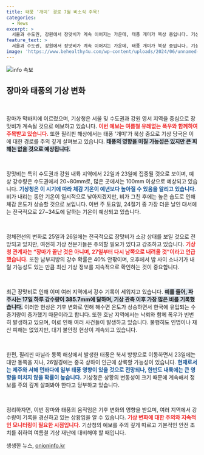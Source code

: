 ```yaml
---
title: 태풍 ‘개미’ 경로 7월 비소식 주목!
categories:
  - News
excerpt: >
  서울과 수도권, 강원에서 장맛비가 계속 이어지는 가운데, 태풍 개미가 북상 중입니다. 기상이변으로 인해 기록적인 폭우가 쏟아지고 있는 지금, 기상청의 예보와 대비가 필요합니다!
feature_text: >
  서울과 수도권, 강원에서 장맛비가 계속 이어지는 가운데, 태풍 개미가 북상 중입니다. 기상이변으로 인해 기록적인 폭우가 쏟아지고 있는 지금, 기상청의 예보와 대비가 필요합니다!
image: 'https://www.behealthy4u.com/wp-content/uploads/2024/06/unnamed-file.png'
---
```


<p><img src="https://www.behealthy4u.com/wp-content/uploads/2024/06/unnamed-file.png" alt="info 속보" /></p>

<h2 data-ke-size="size26">장마와 태풍의 기상 변화</h2>

<p data-ke-size="size16">&nbsp;</p>

<p>장마가 막바지에 이르렀으며, 기상청은 서울 및 수도권과 강원 영서 지역을 중심으로 장맛비가 계속될 것으로 예보하고 있습니다. <b><span style="color: #ee2323;">이번 예보는 여름철 유례없는 폭우와 함께하여 주목받고 있습니다.</span></b> 또한 필리핀 해상에서는 태풍 '개미'가 북상 중으로 기상 당국은 이에 대한 경로를 주의 깊게 살펴보고 있습니다. <b><span style="background-color: #21538527;">태풍의 영향을 미칠 가능성은 있지만 큰 피해는 없을 것으로 예상됩니다.</span></b> </p>

<p data-ke-size="size16">&nbsp;</p>

<p>장맛비는 특히 수도권과 강원 내륙 지역에서 22일과 23일에 집중될 것으로 보이며, 예상 강수량은 수도권에서 20~80mm로, 많은 곳에서는 100mm 이상으로 예상되고 있습니다. <b><span style="color: #1a5490;">기상청은 이 시기에 따라 체감 기온이 예년보다 높아질 수 있음을 알리고 있습니다.</span></b> 비가 내리는 동안 기온이 일시적으로 낮아지겠지만, 비가 그친 후에는 높은 습도로 인해 체감 온도가 상승할 것으로 보입니다. 이번 주 토요일, 24절기 중 가장 더운 날인 대서에는 전국적으로 27~34도에 달하는 기온이 예상되고 있습니다.</p>

<p data-ke-size="size16">&nbsp;</p>

<p>정체전선의 변화로 25일과 26일에는 전국적으로 장맛비가 소강 상태를 보일 것으로 전망되고 있지만, 여전히 기상 전문가들은 주의할 필요가 있다고 강조하고 있습니다. <b><span style="color: #ee2323;">기상청 관계자는 “장마가 끝난 것은 아니며, 27일부터 다시 남쪽으로 내려올 것”이라고 언급했습니다.</span></b> 또한 남부지방의 강수 확률은 40% 안팎이며, 오후에서 밤 사이 소나기가 내릴 가능성도 있는 만큼 최신 기상 정보를 지속적으로 확인하는 것이 중요합니다.</p>

<p data-ke-size="size16">&nbsp;</p>

<p>최근 장맛비로 인해 이미 여러 지역에서 강수 기록이 세워지고 있습니다. <b><span style="background-color: #21538527;">예를 들어, 파주시는 17일 하루 강수량이 385.7mm에 달하며, 기상 관측 이후 가장 많은 비를 기록했습니다.</span></b> 이러한 현상은 기후 변화로 인해 해수면 온도가 상승하면서 한국에 유입되는 수증기량이 증가했기 때문이라고 합니다. 또한 호남 지역에서는 낙뢰와 함께 폭우가 빈번히 발생하고 있으며, 이로 인해 여러 사건들이 발생하고 있습니다. 불행히도 인명이나 재산 피해는 없었지만, 대기 불안정 현상이 계속되고 있습니다.</p>

<p data-ke-size="size16">&nbsp;</p>

<p>한편, 필리핀 마닐라 동쪽 해상에서 발생한 태풍은 북서 방향으로 이동하면서 23일에는 대만 동쪽을 지나, 26일경에는 중국 상하이 인근에 상륙할 가능성이 있습니다. <b><span style="color: #1a5490;">현재로서는 제주와 서해 먼바다에 일부 태풍 영향이 있을 것으로 전망되나, 한반도 내륙에는 큰 영향을 미치지 않을 확률이 높습니다.</span></b> 기상청은 상황의 변동성이 크기 때문에 계속해서 정보를 주의 깊게 살펴봐야 한다고 당부하고 있습니다. </p>

<p data-ke-size="size16">&nbsp;</p>

<p>정리하자면, 이번 장마와 태풍의 움직임은 기후 변화의 영향을 받으며, 여러 지역에서 강수량이 기록을 경신하고 있는 상황임을 알 수 있습니다. <b><span style="color: #ee2323;">기상 변화에 대한 주의와 지속적인 모니터링이 필요한 시점입니다.</span></b> 기상청의 예보를 주의 깊게 따르고 기본적인 안전 조치를 취하여 여름철 기상 재난에 대비해야 할 때입니다.</p>
생생한 뉴스, <a href="https://onioninfo.kr" rel="dofollow">onioninfo.kr</a>



